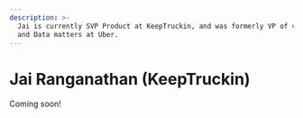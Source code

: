 ```yaml
---
description: >-
  Jai is currently SVP Product at KeepTruckin, and was formerly VP of various AI
  and Data matters at Uber.
---
```


# Jai Ranganathan \(KeepTruckin\)

Coming soon!
